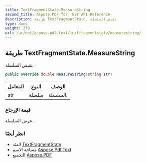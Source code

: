 ```yaml
---
title: TextFragmentState.MeasureString
second_title: Aspose.PDF for .NET API Reference
description: طريقة TextFragmentState. تقيس السلسلة
type: docs
weight: 270
url: /ar/net/aspose.pdf.text/textfragmentstate/measurestring/
---
```

## طريقة TextFragmentState.MeasureString

تقيس السلسلة.

```csharp
public override double MeasureString(string str)
```

| المعامل | النوع | الوصف |
| --- | --- | --- |
| str | سلسلة | السلسلة. |

### قيمة الإرجاع

عرض السلسلة.

### انظر أيضًا

* الفئة [TextFragmentState](../)
* مساحة الاسم [Aspose.Pdf.Text](../../../aspose.pdf.text/)
* التجميع [Aspose.PDF](../../../)